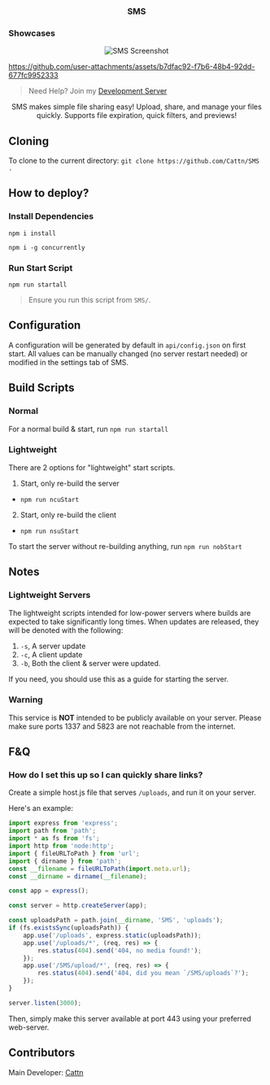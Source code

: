 <h3 align="center">
    <strong>SMS</strong>
</h3>

### Showcases

<p align="center">
    <img src="https://play.maple.music/SMS/uploads/Screenshot%202025-06-21%20225628.png" alt="SMS Screenshot">
</p>

https://github.com/user-attachments/assets/b7dfac92-f7b6-48b4-92dd-677fc9952333

> Need Help? Join my [Development Server](https://discord.gg/Wxrp73HVj4)

<p align="center">
    SMS makes simple file sharing easy! Upload, share, and manage your files quickly. Supports file expiration, quick filters, and previews!
</p>

## Cloning

To clone to the current directory: `git clone https://github.com/Cattn/SMS .`

## How to deploy?

### Install Dependencies

`npm i install`

`npm i -g concurrently`

### Run Start Script

`npm run startall`

> Ensure you run this script from `SMS/`.

## Configuration

A configuration will be generated by default in `api/config.json` on first start. All values can be manually changed (no server restart needed) or modified in the settings tab of SMS.

## Build Scripts

### Normal

For a normal build & start, run `npm run startall`

### Lightweight

There are 2 options for "lightweight" start scripts.

1. Start, only re-build the server

- `npm run ncuStart`

2. Start, only re-build the client

- `npm run nsuStart`

To start the server without re-building anything, run `npm run nobStart`

## Notes

### Lightweight Servers

The lightweight scripts intended for low-power servers where builds are expected to take significantly long times. When updates are released, they will be denoted with the following:

1. `-s`, A server update
2. `-c`, A client update
3. `-b`, Both the client & server were updated.

If you need, you should use this as a guide for starting the server.

### Warning

This service is **NOT** intended to be publicly available on your server. Please make sure ports 1337 and 5823 are not reachable from the internet.

## F&Q

### How do I set this up so I can quickly share links?

Create a simple host.js file that serves `/uploads`, and run it on your server.

Here's an example:

```js
import express from 'express';
import path from 'path';
import * as fs from 'fs';
import http from 'node:http';
import { fileURLToPath } from 'url';
import { dirname } from 'path';
const __filename = fileURLToPath(import.meta.url);
const __dirname = dirname(__filename);

const app = express();

const server = http.createServer(app);

const uploadsPath = path.join(__dirname, 'SMS', 'uploads');
if (fs.existsSync(uploadsPath)) {
	app.use('/uploads', express.static(uploadsPath));
	app.use('/uploads/*', (req, res) => {
		res.status(404).send('404, no media found!');
	});
	app.use('/SMS/upload/*', (req, res) => {
		res.status(404).send('404, did you mean `/SMS/uploads`?');
	});
}

server.listen(3000);
```

Then, simply make this server available at port 443 using your preferred web-server.

## Contributors

Main Developer: [Cattn](https://github.com/Cattn/)
